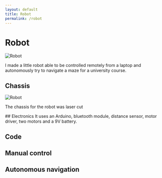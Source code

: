```yaml
---
layout: default
title: Robot
permalink: /robot
---
```


# Robot

<div class="clearfix">
    <img alt="Robot" src="/sebsite/images/robot.jpg" class="rightfloat">
    <p>I made a little robot able to be controlled remotely from a laptop and autonomously try to navigate a maze for a university course. </p>
</div>

## Chassis
<div class="clearfix">
    <img alt="Robot" src="/sebsite/images/robotjoint.jpg" class="rightfloat">
    <p>The chassis for the robot was laser cut </p>
</div>
## Electronics
It uses an Arduino, bluetooth module, distance sensor, motor driver, two motors and a 9V battery.

## Code

## Manual control


## Autonomous navigation 
